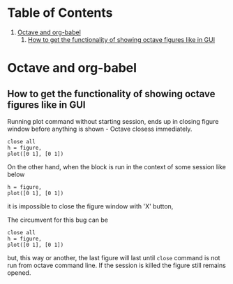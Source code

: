 
# Table of Contents

1.  [Octave and org-babel](#org5f75199)
    1.  [How to get the functionality of showing octave figures like in GUI](#org12c595f)



<a id="org5f75199"></a>

# Octave and org-babel


<a id="org12c595f"></a>

## How to get the functionality of showing octave figures like in GUI

Running plot command without starting session, ends up in
closing figure window before anything is shown - Octave closess
immediately.

    close all
    h = figure,
    plot([0 1], [0 1])

On the other hand, when the block is run in the context of some
session like below

    h = figure,
    plot([0 1], [0 1])

it is impossible to close the figure window with 'X' button, 

The circumvent for this bug can be 

    close all
    h = figure,
    plot([0 1], [0 1])

but, this way or another, the last figure will last until
`close` command is not run from octave command line.
If the session is killed the figure still remains opened.

